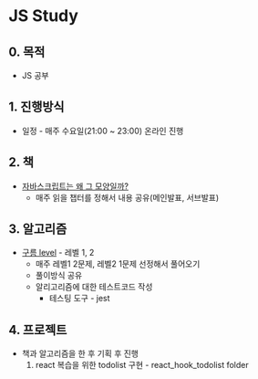 # JS Study

## 0. 목적
* JS 공부

## 1. 진행방식
* 일정 - 매주 수요일(21:00 ~ 23:00) 온라인 진행

## 2. 책
* [자바스크립트는 왜 그 모양일까?](https://book.naver.com/bookdb/book_detail.nhn?bid=16358145)
  * 매주 읽을 챕터를 정해서 내용 공유(메인발표, 서브발표)

## 3. 알고리즘
* [구름 level](https://level.goorm.io/?_ga=2.128627596.1893038144.1598107166-292618128.1586254945) - 레벨 1, 2
  * 매주 레벨1 2문제, 레벨2 1문제 선정해서 풀어오기
  * 풀이방식 공유
  * 알리고리즘에 대한 테스트코드 작성
    * 테스팅 도구 - jest

## 4. 프로젝트
* 책과 알고리즘을 한 후 기획 후 진행
  1. react 복습을 위한 todolist 구현 - react_hook_todolist folder